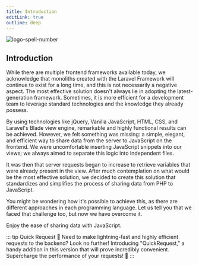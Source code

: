 ```yaml
---
title: Introduction
editLink: true
outline: deep
---
```


![logo-spell-number](/img/logo-full-scream.png)

## Introduction

While there are multiple frontend frameworks available today, we acknowledge that monoliths created with the Laravel Framework will continue to exist for a long time, and this is not necessarily a negative aspect. The most effective solution doesn't always lie in adopting the latest-generation framework. Sometimes, it is more efficient for a development team to leverage standard technologies and the knowledge they already possess.

By using technologies like jQuery, Vanilla JavaScript, HTML, CSS, and Laravel's Blade view engine, remarkable and highly functional results can be achieved. However, we felt something was missing: a simple, elegant, and efficient way to share data from the server to JavaScript on the frontend. We were uncomfortable inserting JavaScript snippets into our views; we always aimed to separate this logic into independent files.

It was then that server requests began to increase to retrieve variables that were already present in the view. After much contemplation on what would be the most effective solution, we decided to create this solution that standardizes and simplifies the process of sharing data from PHP to JavaScript.

You might be wondering how it's possible to achieve this, as there are different approaches in each programming language. Let us tell you that we faced that challenge too, but now we have overcome it.

Enjoy the ease of sharing data with JavaScript.

::: tip Quick Request
🚀 Need to make lightning-fast and highly efficient requests to the backend? Look no further! Introducing "QuickRequest," a handy addition in this version that will prove incredibly convenient. Supercharge the performance of your requests! 🚀
:::
